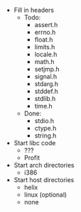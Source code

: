 - Fill in headers
	- Todo:
		- assert.h
		- errno.h
		- float.h
		- limits.h
		- locale.h
		- math.h
		- setjmp.h
		- signal.h
		- stdarg.h
		- stddef.h
		- stdlib.h
		- time.h
	- Done:
		- stdio.h
		- ctype.h
		- string.h
- Start libc code
	- ???
	- Profit
- Start arch directories
	- i386
- Start host directories
	- helix
	- linux (optional)
	- none
